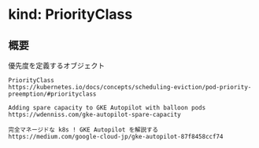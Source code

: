 # kind: PriorityClass

## 概要

優先度を定義するオブジェクト

```
PriorityClass
https://kubernetes.io/docs/concepts/scheduling-eviction/pod-priority-preemption/#priorityclass
```
```
Adding spare capacity to GKE Autopilot with balloon pods
https://wdenniss.com/gke-autopilot-spare-capacity
```
```
完全マネージドな k8s ! GKE Autopilot を解説する
https://medium.com/google-cloud-jp/gke-autopilot-87f8458ccf74
```
